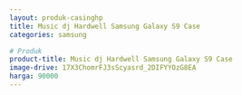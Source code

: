 ```yaml
---
layout: produk-casinghp
title: Music dj Hardwell Samsung Galaxy S9 Case
categories: samsung

# Produk
product-title: Music dj Hardwell Samsung Galaxy S9 Case
image-drive: 17X3ChomrFJ3sScyasrd_2DIFYYOzG8EA
harga: 90000
---
```

